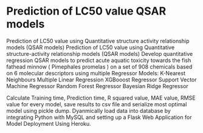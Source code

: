 # Prediction of LC50 value QSAR models
Prediction of LC50 value using Quantitative structure activity relationship models (QSAR models) Prediction of LC50 value using Quantitative structure-activity relationship models (QSAR models) 
Develop quantitative regression QSAR models to predict acute aquatic toxicity towards the fish fathead minnow ( Pimephales promelas ) on a set of 908 chemicals based on 6 molecular descriptors using multiple Regressor Models:
K-Nearest Neighbours
Multiple Linear Regression
XGBooost Regressor
Support Vector Machine Regressor
Random Forest Regressor
Bayesian Ridge Regressor

Calculate Training time, Prediction time, R squared value, MAE value, RMSE value for every model, save results to csv file and serialize most optimal model using pickle dump.
Dyanmically load data into  database by integrating Python with MySQL and setting up a Flask Web Application for Model Deployment Using Heroku.
